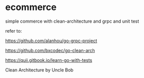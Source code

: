 # ecommerce
simple commerce with clean-architecture and grpc and unit test

refer to:

https://github.com/alanhou/go-grpc-project

https://github.com/bxcodec/go-clean-arch

https://quii.gitbook.io/learn-go-with-tests

Clean Architecture by Uncle Bob
